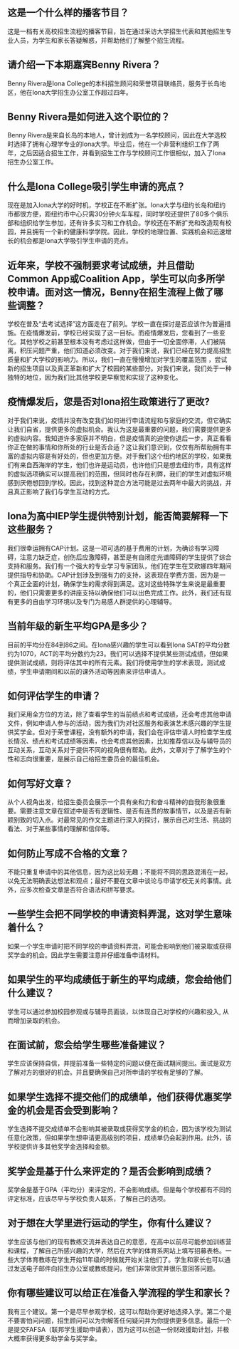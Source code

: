 
## 这是一个什么样的播客节目？

这是一档有关高校招生流程的播客节目，旨在通过采访大学招生代表和其他招生专业人员，为学生和家长答疑解惑，并帮助他们了解整个招生流程。


## 请介绍一下本期嘉宾Benny Rivera？

Benny Rivera是Iona College的本科招生顾问和荣誉项目联络员，服务于长岛地区，他在Iona大学招生办公室工作超过四年。


## Benny Rivera是如何进入这个职位的？

Benny Rivera是来自长岛的本地人，曾计划成为一名学校顾问，因此在大学选校时选择了拥有心理学专业的Iona大学。毕业后，他在一个非营利组织工作了两年，之后因适合招生工作，并看到招生工作与学校顾问工作很相似，加入了Iona招生办公室工作。


## 什么是Iona College吸引学生申请的亮点？ 

现在是加入Iona大学的好时机，学校正在不断扩张。Iona大学与纽约长岛和纽约市都很方便，距纽约市中心只需30分钟火车车程，同时学校还提供了80多个俱乐部和组织给学生参加，还有许多实习和工作机会。学校还在不断扩充和改造现有校园，并且拥有一个新的健康科学学院。因此，学校的地理位置、实践机会和迅速增长的机会都是Iona大学吸引学生申请的亮点。


## 近年来，学校不强制要求考试成绩，并且借助Common App或Coalition App，学生可以向多所学校申请。面对这一情况，Benny在招生流程上做了哪些调整？

学校在普及“去考试选择”这方面走在了前列。学校一直在探讨是否应该作为普遍措施。在疫情爆发前，学校已经实现了这一目标。而疫情爆发后，您看到了一些变化。其他学校之前甚至根本没有考虑过这样做，但由于一切全面停滞，人们被隔离，积压问题严重，他们知道必须改变。对于我们来说，我们已经在努力提高招生质量和扩大学校的影响力。所以，我们一直在慢慢增加对学生的覆盖范围 ，尝试新的招生项目以及真正革新和扩大了校园的某些部分。对我们来说，我们处于一种独特的地位，因为我们比其他学校更早察觉和实现了这种变化。
 

## 疫情爆发后，您是否对Iona招生政策进行了更改?

对于我们来说，疫情并没有改变我们如何进行申请流程和与家庭的交流，但它确实让我们自省，提供更多的虚拟机会。我认为这是最重要的问题，我们需要提供更多的虚拟内容。我知道许多家庭并不明白，但是疫情真的迫使你退后一步，真正看看你正在做的事情和你所处的行业是否合适？这让我们意识到，仅仅有所帮助拥有丰富的虚拟内容是有好处的，但也更加方便。对于我们这个纽约地区的学校，如果我们有来自西海岸的学生，他们也许是运动员，也许他们只是想去纽约市，具有这样的虚拟选项确实可以提高我们的范围，但同时也存在利弊，我们的学生对虚拟环境感到厌倦想回到学校。因此，找到这种混合方法可能是过去两年中最大的挑战，并且真正影响了我们与学生互动的方式。 


## Iona为高中IEP学生提供特别计划，能否简要解释一下这些服务？

我们很幸运拥有CAP计划。这是一项可选的基于费用的计划，为确诊有学习障碍，注意力缺乏症，创伤后应激障碍，甚至是有自闭症光谱障碍的学生提供了综合支持和服务。我们有一个强大的专业学习专家团队，他们在学生在艾欧娜四年期间提供指导和协助。CAP计划涉及到强有力的支持，这表现在学费方面，因为是一个真正全面的计划，确保学生的需求得到满足。这对这些特殊学生来说是最重要的，他们只需要更多的讲座支持以确保他们可以出色完成工作。此外，我们还有现有更多的自由学习环境以及专门为易感人群提供的心理辅导。
 

## 当前年级的新生平均GPA是多少？

目前的平均分在84到86之间。在Iona感兴趣的学生可以看到Iona SAT的平均分数约为1070，ACT的平均分数约为23。我们可以选择不提供某些测试成绩，但如果提供测试成绩，则将评估其中的所有元素。我们将使用学生的学术表现，测试成绩，学生申请期间和以前的课外活动等因素来评估申请人。


## 如何评估学生的申请？

我们采用全方位的方法，除了查看学生的当前绩点和考试成绩，还会考虑其他申请文件，例如申请人参与的活动，因为我们为对社区服务和表演艺术感兴趣的学生提供奖学金。但对于荣誉课程，没有额外的申请，我们会在评估申请人时检查学生成长情况、绩点和考试成绩等因素，也会考虑其他因素，比如推荐信以及与辅导员的互动关系，互动关系对于提供不同的视角很有帮助。此外，文章对于了解学生的个性和志向很重要，是展示自己给招生委员会的最佳机会。
 

## 如何写好文章？

从个人视角出发，给招生委员会展示一个具有亲和力和奋斗精神的自我形象很重要。需要注意文章在叙述中是否有逻辑性、是否有连贯的故事情节，以及是否有新颖别致的切入点。对最常见的作文主题进行深入的探讨，展示自己对生活、挑战的看法、对于某些事情的理解和信仰等。
 

## 如何防止写成不合格的文章？

不能只重复申请中的其他信息，因为这比较无趣；不能将不同的思路混淆在一起，以免无法明确表达想法和观点；最好不要在文章中谈论与申请学校无关的事情。此外，应多次检查文章是否符合语法和拼写要求。


## 一些学生会把不同学校的申请资料弄混，这对学生意味着什么？

如果一个学生申请时把不同学校的申请资料弄混，可能会影响到他们被录取或获得奖学金的机会。因此学生需要注意并仔细准备申请材料。


## 如果学生的平均成绩低于新生的平均成绩，您会给他们什么建议？

学生可以通过参加校园参观或与辅导员面谈，以体现自己对学校的兴趣和投入, 从而增加录取的机会。


## 在面试前，您会给学生哪些准备建议？

学生应该保持自信，并提前准备一些特定的问题以便在面试期间提出。面试是双方了解对方的很好的机会。并且要确保自己对所申请的学校有足够的了解。


## 如果学生选择不提交他们的成绩单，他们获得优惠奖学金的机会是否会受到影响？

学生选择不提交成绩单不会影响其被录取或获得奖学金的机会，因为该学校为测试任意化政策，但如果学生想申请更高级别的项目，成绩单仍会起到作用。此外，该学校提供许多其他奖学金选择和金额。


## 奖学金是基于什么来评定的？是否会影响到成绩？ 

奖学金是基于GPA（平均分）来评定的，不会影响成绩。但是每个学校都有不同的评定标准，应该尽早与学校负责人联系，了解自己的选项。 


## 对于想在大学里进行运动的学生，你有什么建议？

学生应该与他们的现有教练交流并表达自己的意愿，在高中以前尽可能参加训练营和课程，了解自己所感兴趣的大学，然后在大学的体育系网站上填写招募表格。一些大学体育教练在学生开始11年级的时候就开始关注他们了。学生和家长也可以通过发送电子邮件向招生办公室或教练提问，他们非常欣赏并很乐意回答问题。


## 你有哪些建议可以给正在准备入学流程的学生和家长？

我有三个建议。第一个是尽早参观学校，这可以帮助你更好地选择入学。第二个是不要害怕问问题，招生顾问可以为你解答任何疑问并为你提供更多信息。最后一个是提交FAFSA（联邦学生援助申请表），因为这可以创造一份财政援助计划，并极大概率获得更多助学金与奖学金。


